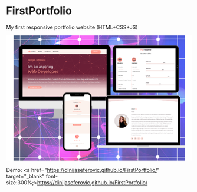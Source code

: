 # FirstPortfolio
My first responsive portfolio website (HTML+CSS+JS)

<img src="./images/preview.png">

Demo: <a href="https://dinijaseferovic.github.io/FirstPortfolio/" target="_blank" font-size:300%;>https://dinijaseferovic.github.io/FirstPortfolio/</a>
